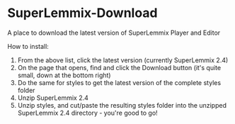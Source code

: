 # SuperLemmix-Download
A place to download the latest version of SuperLemmix Player and Editor

How to install:

1) From the above list, click the latest version (currently SuperLemmix 2.4)
2) On the page that opens, find and click the Download button (it's quite small, down at the bottom right)
3) Do the same for styles to get the latest version of the complete styles folder
4) Unzip SuperLemmix 2.4
5) Unzip styles, and cut/paste the resulting styles folder into the unzipped SuperLemmix 2.4 directory - you're good to go!
